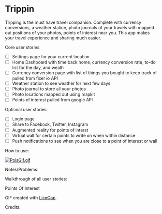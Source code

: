 # Trippin

Tripping is the must have travel companion. Complete with currency conversions, a weather station, photo journals of your travels with mapped out positions of your photos, points of interest near you. This app makes your travel experience and sharing much easier.

Core user stories:

 * [ ] Settings page for your current location
 * [ ] Home Dashboard with time back home, currency conversion rate, to-do list for the day, and weath
 * [ ] Currency conversion page with list of things you bought to keep track of pulled from fixer io API
 * [ ] Weather station to see weather for next few days
 * [ ] Photo journal to store all your photos
 * [ ] Photo locations mapped out using mapkit
 * [ ] Points of interest pulled from google API
 
Optional user stories:
 * [ ] Login page
 * [ ] Share to Facebook, Twitter, Instagram
 * [ ] Augmented reality for points of interst
 * [ ] Virtual wall for certain points to write on when within distance
 * [ ] Push notifications to see when you are close to a point of interest or wall

How to use:

[![PoisGif.gif](https://s29.postimg.org/ewoo9fy2v/Pois_Gif.gif)](https://postimg.org/image/nrpijymv7/)
 
Notes/Problems:



Walkthrough of all user stories:

Points Of Interest




GIF created with [LiceCap](http://www.cockos.com/licecap/).

Credits: 

